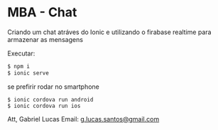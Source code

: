# MBA - Chat

Criando um chat atráves do Ionic e utilizando o firabase realtime para armazenar as mensagens 

Executar:
```sh
$ npm i
$ ionic serve
```
se prefirir rodar no smartphone
```
$ ionic cordova run android
$ ionic cordova run ios
```

Att, Gabriel Lucas
Email: g.lucas.santos@gmail.com
